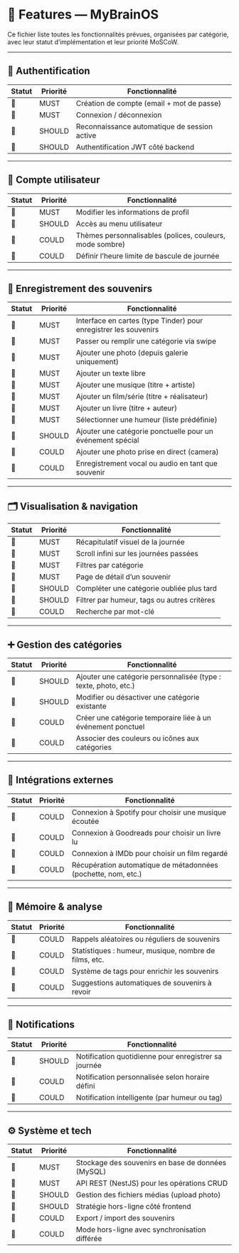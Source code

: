 # 🧩 Features — MyBrainOS

Ce fichier liste toutes les fonctionnalités prévues, organisées par catégorie, avec leur statut d’implémentation et leur priorité MoSCoW.

---

## 🔐 Authentification

| Statut | Priorité | Fonctionnalité                               |
| ------ | -------- | -------------------------------------------- |
| 🔲     | MUST     | Création de compte (email + mot de passe)    |
| 🔲     | MUST     | Connexion / déconnexion                      |
| 🔲     | SHOULD   | Reconnaissance automatique de session active |
| 🔲     | SHOULD   | Authentification JWT côté backend            |

---

## 👤 Compte utilisateur

| Statut | Priorité | Fonctionnalité                                           |
| ------ | -------- | -------------------------------------------------------- |
| 🔲     | MUST     | Modifier les informations de profil                      |
| 🔲     | SHOULD   | Accès au menu utilisateur                                |
| 🔲     | COULD    | Thèmes personnalisables (polices, couleurs, mode sombre) |
| 🔲     | COULD    | Définir l’heure limite de bascule de journée             |

---

## 📝 Enregistrement des souvenirs

| Statut | Priorité | Fonctionnalité                                                   |
| ------ | -------- | ---------------------------------------------------------------- |
| 🔲     | MUST     | Interface en cartes (type Tinder) pour enregistrer les souvenirs |
| 🔲     | MUST     | Passer ou remplir une catégorie via swipe                        |
| 🔲     | MUST     | Ajouter une photo (depuis galerie uniquement)                    |
| 🔲     | MUST     | Ajouter un texte libre                                           |
| 🔲     | MUST     | Ajouter une musique (titre + artiste)                            |
| 🔲     | MUST     | Ajouter un film/série (titre + réalisateur)                      |
| 🔲     | MUST     | Ajouter un livre (titre + auteur)                                |
| 🔲     | MUST     | Sélectionner une humeur (liste prédéfinie)                       |
| 🔲     | SHOULD   | Ajouter une catégorie ponctuelle pour un événement spécial       |
| 🔲     | COULD    | Ajouter une photo prise en direct (camera)                       |
| 🔲     | COULD    | Enregistrement vocal ou audio en tant que souvenir               |

---

## 🗂️ Visualisation & navigation

| Statut | Priorité | Fonctionnalité                              |
| ------ | -------- | ------------------------------------------- |
| 🔲     | MUST     | Récapitulatif visuel de la journée          |
| 🔲     | MUST     | Scroll infini sur les journées passées      |
| 🔲     | MUST     | Filtres par catégorie                       |
| 🔲     | MUST     | Page de détail d’un souvenir                |
| 🔲     | SHOULD   | Compléter une catégorie oubliée plus tard   |
| 🔲     | SHOULD   | Filtrer par humeur, tags ou autres critères |
| 🔲     | COULD    | Recherche par mot-clé                       |

---

## ➕ Gestion des catégories

| Statut | Priorité | Fonctionnalité                                                  |
| ------ | -------- | --------------------------------------------------------------- |
| 🔲     | SHOULD   | Ajouter une catégorie personnalisée (type : texte, photo, etc.) |
| 🔲     | SHOULD   | Modifier ou désactiver une catégorie existante                  |
| 🔲     | COULD    | Créer une catégorie temporaire liée à un événement ponctuel     |
| 🔲     | COULD    | Associer des couleurs ou icônes aux catégories                  |

---

## 🔗 Intégrations externes

| Statut | Priorité | Fonctionnalité                                                |
| ------ | -------- | ------------------------------------------------------------- |
| 🔲     | COULD    | Connexion à Spotify pour choisir une musique écoutée          |
| 🔲     | COULD    | Connexion à Goodreads pour choisir un livre lu                |
| 🔲     | COULD    | Connexion à IMDb pour choisir un film regardé                 |
| 🔲     | COULD    | Récupération automatique de métadonnées (pochette, nom, etc.) |

---

## 🧠 Mémoire & analyse

| Statut | Priorité | Fonctionnalité                                        |
| ------ | -------- | ----------------------------------------------------- |
| 🔲     | COULD    | Rappels aléatoires ou réguliers de souvenirs          |
| 🔲     | COULD    | Statistiques : humeur, musique, nombre de films, etc. |
| 🔲     | COULD    | Système de tags pour enrichir les souvenirs           |
| 🔲     | COULD    | Suggestions automatiques de souvenirs à revoir        |

---

## 🔔 Notifications

| Statut | Priorité | Fonctionnalité                                       |
| ------ | -------- | ---------------------------------------------------- |
| 🔲     | SHOULD   | Notification quotidienne pour enregistrer sa journée |
| 🔲     | COULD    | Notification personnalisée selon horaire défini      |
| 🔲     | COULD    | Notification intelligente (par humeur ou tag)        |

---

## ⚙️ Système et tech

| Statut | Priorité | Fonctionnalité                                    |
| ------ | -------- | ------------------------------------------------- |
| 🔲     | MUST     | Stockage des souvenirs en base de données (MySQL) |
| 🔲     | MUST     | API REST (NestJS) pour les opérations CRUD        |
| 🔲     | SHOULD   | Gestion des fichiers médias (upload photo)        |
| 🔲     | SHOULD   | Stratégie hors-ligne côté frontend                |
| 🔲     | COULD    | Export / import des souvenirs                     |
| 🔲     | COULD    | Mode hors-ligne avec synchronisation différée     |
